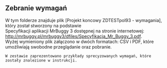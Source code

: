 ## Zebranie wymagań  
W tym folderze znajduje plik [Projekt koncowy ZDTESTpol93 - wymagania], który został stworzony na podstawie   
Specyfikacji aplikacji MrBuggy 3 dostępnej na stronie internetowej: http://mrbuggy.pl/mrbuggy3/dfiles/Specyfikacja_Mr_Buggy_3.pdf.  
Wyżej wymieniony plik załączono w dwóch formatach: CSV i PDF, które umożliwiają swobodne przeglądanie oraz pobranie.  
```
W zestawie zaprezentowano przykłady sprecyzowanych wymagań, które zostały znalezione w instrukcji.  
```
